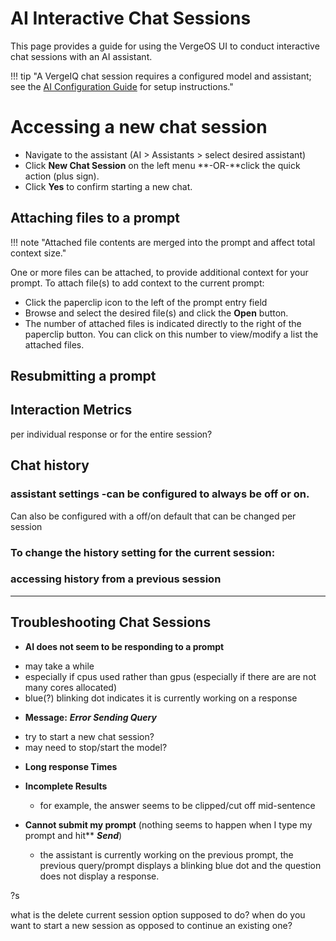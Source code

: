 # AI Interactive Chat Sessions

This page provides a guide for using the VergeOS UI to conduct interactive chat sessions with an AI assistant.

!!! tip "A VergeIQ chat session requires a configured model and assistant; see the [AI Configuration Guide](/product-guide/ai/ai-configuration) for setup instructions."

# Accessing a new chat session
* Navigate to the assistant (AI > Assistants > select desired assistant)
* Click **New Chat Session** on the left menu **-OR-**click the quick action (plus sign).
* Click **Yes** to confirm starting a new chat. 


## Attaching files to a prompt

!!! note "Attached file contents are merged into the prompt and affect total context size."

One or more files can be attached, to provide additional context for your prompt. To attach file(s) to add context to the current prompt:
* Click the paperclip icon to the left of the prompt entry field
* Browse and select the desired file(s) and click the **Open** button. 
* The number of attached files is indicated directly to the right of the paperclip button. You can click on this number to view/modify a list the attached files.



<!-- ## thumbs up/thumbs down -->


## Resubmitting a prompt

## Interaction Metrics
per individual response or for the entire session?



## Chat history

### assistant settings -can be configured to always be off or on.
Can also be configured with a off/on default that can be changed per session

### To change the history setting for the current session: 

### accessing history from a previous session

---

## Troubleshooting Chat Sessions

* **AI does not seem to be responding to a prompt**

- may take a while
- especially if cpus used rather than gpus (especially if there are are not many cores allocated)
- blue(?) blinking dot indicates it is currently working on a response


* **Message:** ***Error Sending Query***

- try to start a new chat session?
- may need to stop/start the model?

* **Long response Times**

* **Incomplete Results**
  * for example, the answer seems to be clipped/cut off mid-sentence

* **Cannot submit my prompt** (nothing seems to happen when I type my prompt and hit** ***Send***)
  * the assistant is currently working on the previous prompt, the previous query/prompt displays a blinking blue dot and the question does not display a response. 

?s
<!-- when you delete an assistant, is the chat history deleted too? is there any way to save it? -->
what is the delete current session option supposed to do? 
when do you want to start a new session as opposed to continue an existing one?